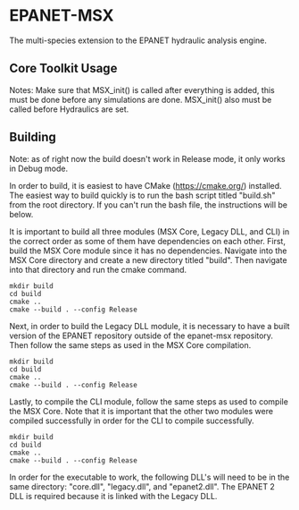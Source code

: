 # EPANET-MSX

The multi-species extension to the EPANET hydraulic analysis engine.

## Core Toolkit Usage
Notes:
Make sure that MSX_init() is called after everything is added, this must be done before
any simulations are done. MSX_init() also must be called before Hydraulics are set.


## Building
Note: as of right now the build doesn't work in Release mode, it only works in Debug mode.

In order to build, it is easiest to have CMake (https://cmake.org/) installed.
The easiest way to build quickly is to run the bash script titled "build.sh" from
the root directory. If you can't run the bash file, the instructions will be below.

It is important to build all three modules (MSX Core, Legacy DLL, and CLI) in the correct order
as some of them have dependencies on each other.
First, build the MSX Core module since it has no dependencies. Navigate into the MSX Core directory
and create a new directory titled "build". Then navigate into that directory and run the cmake command.
```
mkdir build
cd build
cmake ..
cmake --build . --config Release
```
Next, in order to build the Legacy DLL module, it is necessary to have a built version of the EPANET
repository outside of the epanet-msx repository. Then follow the same steps as used in the MSX Core
compilation.
```
mkdir build
cd build
cmake ..
cmake --build . --config Release
```

Lastly, to compile the CLI module, follow the same steps as used to compile the MSX Core. Note that it is
important that the other two modules were compiled successfully in order for the CLI to compile successfully.
```
mkdir build
cd build
cmake ..
cmake --build . --config Release
```

In order for the executable to work, the following DLL's will need to be in the same directory: "core.dll",
"legacy.dll", and "epanet2.dll". The EPANET 2 DLL is required because it is linked with the Legacy DLL.

